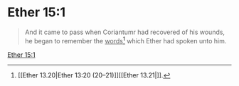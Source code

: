 # Ether 15:1

> And it came to pass when Coriantumr had recovered of his wounds, he began to remember the <u>words</u>[^a] which Ether had spoken unto him.

[Ether 15:1](https://www.churchofjesuschrist.org/study/scriptures/bofm/ether/15?lang=eng&id=p1#p1)


[^a]: [[Ether 13.20|Ether 13:20 (20–21)]][[Ether 13.21|]].  
